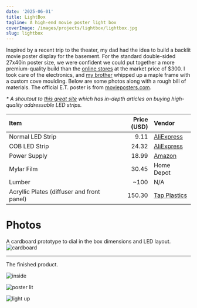 ```yaml
---
date: '2025-06-01'
title: LightBox
tagline: A high-end movie poster light box
coverImage: /images/projects/lightbox/lightbox.jpg
slug: lightbox
---
```


Inspired by a recent trip to the theater, my dad had the idea to build a backlit movie poster display for the basement. For the standard double-sided 27x40in poster size, we were confident we could put together a more premium-quality build than the [online stores](https://glowbox.shop/products) at the market price of $300. I took care of the electronics, and [my brother](https://elliotnoyes.com/light-box) whipped up a maple frame with a custom cove moulding. Below are some photos along with a rough bill of materials. The official E.T. poster is from [movieposters.com](https://movieposters.com).

*\* A shoutout to [this great site](https://quinled.info/addressable-digital-leds/#DigitalBuy) which has in-depth articles on buying high-quality addressable LED strips.*

| Item                                       | Price (USD) | Vendor                                                              |
|:-------------------------------------------|------------:|:--------------------------------------------------------------------|
| Normal LED Strip                           | 9.11        | [AliExpress](https://www.aliexpress.us/item/3256803836908040.html)  |
| COB LED Strip                              | 24.32       | [AliExpress](https://www.aliexpress.us/item/3256802223680358.html)  |
| Power Supply                               | 18.99       | [Amazon](https://www.amazon.com/dp/B013ETZUS0)                      |
| Mylar Film                                 | 30.45       | Home Depot                                                          |
| Lumber                                     | ~100        | N/A                                                                 |
| Acryllic Plates (diffuser and front panel) | 150.30      | [Tap Plastics](https://www.tapplastics.com/)                        |

# Photos

A cardboard prototype to dial in the box dimensions and LED layout.
![cardboard](/images/projects/lightbox/cardboard.jpg)

---

The finished product.

![inside](/images/projects/lightbox/inside.jpg)

![poster lit](/images/projects/lightbox/poster-lit.jpg)

![light up](/images/projects/lightbox/dim-light-up.gif)